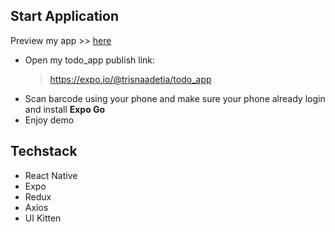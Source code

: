 ## Start Application

Preview my app >> [here](https://drive.google.com/file/d/1otu0sTGlT7XLJT51D7V2XzUMLlWYJibM/view?usp=sharing)

- Open my todo_app publish link:
	> https://expo.io/@trisnaadetia/todo_app
- Scan barcode using your phone and make sure your phone already login and install **Expo Go**
- Enjoy demo

## Techstack

- React Native
- Expo
- Redux
- Axios
- UI Kitten
